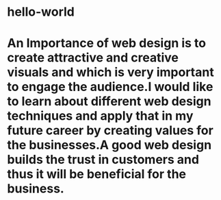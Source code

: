 # hello-world

# An Importance of web design is to create attractive and creative visuals and which is very important to engage the audience.I would like to learn about different web design techniques and apply that in my future career by creating values for the businesses.A good web design builds the trust in customers and thus it will be beneficial for the business.
